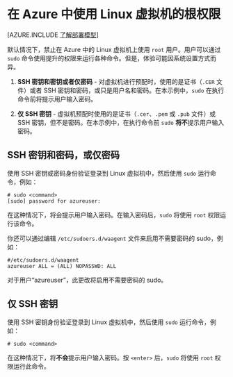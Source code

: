 <properties 
	pageTitle="在 Azure 中使用 Linux 虚拟机的根权限" 
	description="了解如何在 Azure 中使用 Linux 虚拟机的根权限。" 
	services="virtual-machines" 
	documentationCenter="" 
	authors="szarkos" 
	manager="timlt" 
	editor=""
	tags="azure-service-management,azure-resource-manager" />

<tags 
	ms.service="virtual-machines-linux" 
	ms.date="03/25/2016" 
	wacn.date="05/24/2016"/>


# 在 Azure 中使用 Linux 虚拟机的根权限

[AZURE.INCLUDE [了解部署模型](../../includes/learn-about-deployment-models-both-include.md)]

默认情况下，禁止在 Azure 中的 Linux 虚拟机上使用 `root` 用户。用户可以通过 `sudo` 命令使用提升的权限来运行各种命令。但是，体验可能因系统设置方式而异。

1. **SSH 密钥和密钥或者仅密码** - 对虚拟机进行预配时，使用的是证书（`.CER` 文件）或者 SSH 密钥和密码，或只是用户名和密码。在本示例中，`sudo` 在执行命令前将提示用户输入密码。

2. **仅 SSH 密钥** - 虚拟机预配时使用的是证书（`.cer`、`.pem` 或 `.pub` 文件）或 SSH 密钥，但不是密码。在本示例中，在执行命令前 `sudo` **将不**提示用户输入密码。


## SSH 密钥和密码，或仅密码

使用 SSH 密钥或密码身份验证登录到 Linux 虚拟机中，然后使用 `sudo` 运行命令，例如：

	# sudo <command>
	[sudo] password for azureuser:

在这种情况下，将会提示用户输入密码。在输入密码后，`sudo` 将使用 `root` 权限运行该命令。

你还可以通过编辑 `/etc/sudoers.d/waagent` 文件来启用不需要密码的 sudo，例如：

	#/etc/sudoers.d/waagent
	azureuser ALL = (ALL) NOPASSWD: ALL

对于用户“azureuser”，此更改将启用不需要密码的 sudo。

## 仅 SSH 密钥

使用 SSH 密钥身份验证登录到 Linux 虚拟机中，然后使用 `sudo` 运行命令，例如：

	# sudo <command>

在这种情况下，将**不会**提示用户输入密码。按 `<enter>` 后，`sudo` 将使用 `root` 权限运行此命令。

 

<!---HONumber=Mooncake_0118_2016-->
